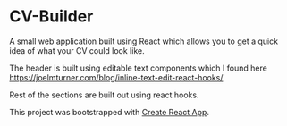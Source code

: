 # CV-Builder

A small web application built using React which allows you to get a quick idea of what your CV could look like.

The header is built using editable text components which I found here https://joelmturner.com/blog/inline-text-edit-react-hooks/

Rest of the sections are built out using react hooks.

This project was bootstrapped with [Create React App](https://github.com/facebook/create-react-app).
